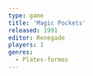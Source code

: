 ```yaml
---
type: game
title: 'Magic Pockets'
released: 1991
editor: Renegade
players: 1
genres:
  - Plates-formes
---
```

